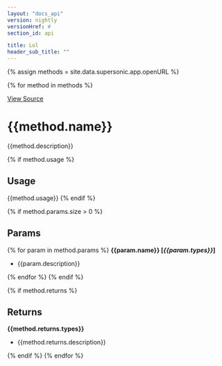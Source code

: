 ```yaml
---
layout: "docs_api"
version: nightly
versionHref: #
section_id: api

title: Lol
header_sub_title: ""
---
```


{% assign methods = site.data.supersonic.app.openURL %}

{% for method in methods %}

[View Source]({{method.source_link}})

# {{method.name}}

{{method.description}}

{% if method.usage %}
## Usage
{{method.usage}}
{% endif %}

{% if method.params.size > 0 %}
## Params
{% for param in method.params %}
  <strong>{{param.name}} [<em>{{param.types}}</em>]</strong>
  <ul>
  <li>{{param.description}}</li>
  </ul>

{% endfor %}
{% endif %}

{% if method.returns %}
## Returns
<strong>{{method.returns.types}}</strong>
<ul>
<li>{{method.returns.description}}</li>
</ul>
{% endif %}
{% endfor %}
